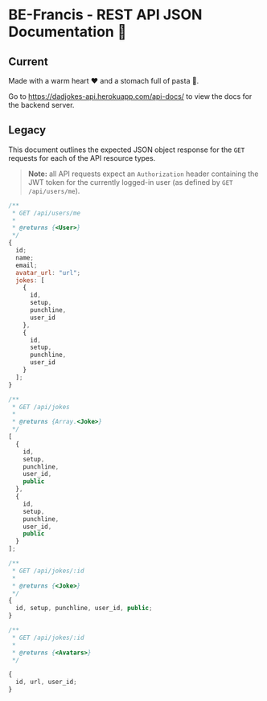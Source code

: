 # BE-Francis - REST API JSON Documentation 🦇

## Current

Made with a warm heart ❤️ and a stomach full of pasta 🍝.

Go to https://dadjokes-api.herokuapp.com/api-docs/ to view the docs for the backend server.

## Legacy

This document outlines the expected JSON object response for the `GET` requests
for each of the API resource types.

> **Note:** all API requests expect an `Authorization` header containing the JWT
> token for the currently logged-in user (as defined by `GET /api/users/me`).

```js
/**
 * GET /api/users/me
 *
 * @returns {<User>}
 */
{
  id;
  name;
  email;
  avatar_url: "url";
  jokes: [
    {
      id,
      setup,
      punchline,
      user_id
    },
    {
      id,
      setup,
      punchline,
      user_id
    }
  ];
}

/**
 * GET /api/jokes
 *
 * @returns {Array.<Joke>}
 */
[
  {
    id,
    setup,
    punchline,
    user_id,
    public
  },
  {
    id,
    setup,
    punchline,
    user_id,
    public
  }
];

/**
 * GET /api/jokes/:id
 *
 * @returns {<Joke>}
 */
{
  id, setup, punchline, user_id, public;
}

/**
 * GET /api/jokes/:id
 *
 * @returns {<Avatars>}
 */

{
  id, url, user_id;
}
```

